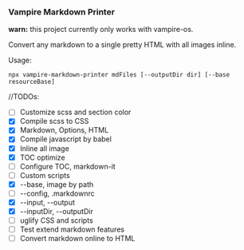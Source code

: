 ### Vampire Markdown Printer

**warn:** this project currently only works with vampire-os.

Convert any markdown to a single pretty HTML with all images inline.

Usage:

```
npx vampire-markdown-printer mdFiles [--outputDir dir] [--base resourceBase]
```

//TODOs:

+ [ ] Customize scss and section color
+ [X] Compile scss to CSS
+ [X] Markdown, Options, HTML
+ [X] Compile javascript by babel
+ [X] Inline all image
+ [X] TOC optimize
+ [ ] Configure TOC, markdown-it
+ [ ] Custom scripts
+ [X] --base, image by path
+ [ ] --config, .markdownrc
+ [X] --input, --output
+ [X] --inputDir, --outputDir
+ [ ] uglify CSS and scripts
+ [ ] Test extend markdown features
+ [ ] Convert markdown online to HTML
